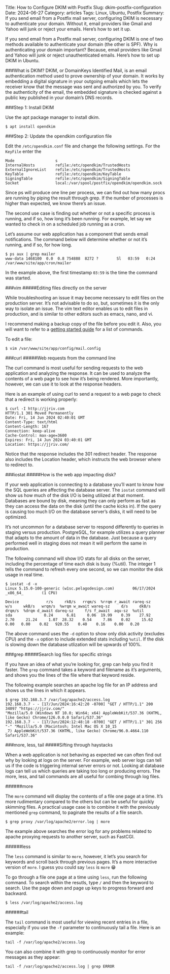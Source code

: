 Title: How to Configure DKIM with Postfix
Slug: dkim-postfix-configuration
Date: 2024-06-27
Category: articles
Tags: Linux, Ubuntu, Postfix
Summary: If you send email from a Postfix mail server, configuring DKIM is necessary to authenticate your domain. Without it, email providers like Gmail and Yahoo will junk or reject your emails. Here&rsquo;s how to set it up. 
<!-- Status: draft -->

If you send email from a Postfix mail server, configuring DKIM is one of two methods available to authenticate your domain (the other is SPF). Why is authenticating your domain important? Because, email providers like Gmail and Yahoo will junk or reject unauthenticated emails. Here&rsquo;s how to set up DKIM in Ubuntu. 

###What is DKIM?
DKIM, or DomainKeys Identified Mail, is an email authentication method used to prove ownership of your domain. It works by embedding a digital signature in your outgoing emails which lets the receiver know that the message was sent and authorized by you. To verify the authenticity of the email, the embedded signature is checked against a public key published in your domain&rsquo;s DNS records.


###Step 1: Install DKIM

Use the apt package manager to install dkim.
```
$ apt install opendkim
```

###Step 2: Update the opendkim configuration file

Edit the `/etc/opendkim.conf` file and change the following settings. For the `KeyFile` enter the 

```
Mode 				  s
InternalHosts         refile:/etc/opendkim/TrustedHosts
ExternalIgnoreList    refile:/etc/opendkim/TrustedHosts
KeyTable              refile:/etc/opendkim/KeyTable
SigningTable          refile:/etc/opendkim/SigningTable
Socket                local:/var/spool/postfix/opendkim/opendkim.sock
```

Since ps will produce one line per process, we can find out how many procs are running by piping the result through grep. If the number of processes is higher than expected, we know there&rsquo;s an issue.

The second use case is finding out whether or not a specific process is running, and if so, how long it&rsquo;s been running. For example, let say we wanted to check in on a scheduled job running as a cron. 

Let&rsquo;s assume our web application has a component that sends email notifications. The command below will determine whether or not it&rsquo;s running, and if so, for how long. 
```
$ ps aux | grep mailer
www-data 1468100  0.0  0.8 754888  8272 ?        Sl   03:59   0:24 /var/www/site/app/cron/mailer
```
In the example above, the first timestamp `03:59` is the time the command was started. 

###vim
#####Editing files directly on the server

While troubleshooting an issue it may become necessary to edit files on the production server. It&rsquo;s not advisable to do so, but, sometimes it is the only way to isolate an issue. The vim text editor enables us to edit files in production, and is similar to other editors such as emacs, nano, and vi. 

I recommend making a backup copy of the file before you edit it. Also, you will want to refer to a [getting started guide](https://opensource.com/article/19/3/getting-started-vim) for a list of commands.

To edit a file:
```
$ vim /var/www/site/app/config/mail.config
```



###curl
#####Web requests from the command line

The curl command is most useful for sending requests to the web application and analyzing the response. It can be used to analyze the contents of a web page to see how it&rsquo;s being rendered. More importantly, however, we can use it to look at the response headers.

Here is an example of using curl to send a request to a web page to check that a redirect is working properly:

```
$ curl -I http://jjriv.com
HTTP/1.1 301 Moved Permanently
Date: Fri, 14 Jun 2024 02:40:01 GMT
Content-Type: text/html
Content-Length: 167
Connection: keep-alive
Cache-Control: max-age=3600
Expires: Fri, 14 Jun 2024 03:40:01 GMT
Location: https://jjriv.com/
```

Notice that the response includes the 301 redirect header. The response also includes the Location header, which instructs the web browser where to redirect to.

###iostat
#####How is the web app impacting disk?

If your web application is connecting to a database you&rsquo;ll want to know how the SQL queries are affecting the database server. The `iostat` command will show us how much of the disk I/O is being utilized at that moment. Databases are bound by disk, meaning they can only perform as fast as they can access the data on the disk (until the cache kicks in). If the query is causing too much I/O on the database server&rsquo;s disks, it will need to be optimized. 

It&rsquo;s not uncommon for a database server to respond differently to queries in staging versus production. PostgreSQL, for example utilizes a query planner that adapts to the amount of data in the database. Just because a query performed well in staging does not mean it will perform the same in production.

The following command will show I/O stats for all disks on the server, including the percentage of time each disk is busy (%util). The integer 1 tells the command to refresh every one second, so we can monitor the disk usage in real time. 



```
$ iostat -d -x
Linux 5.15.0-100-generic (w1sc.pelagodesign.com)        06/17/2024      _x86_64_        (1 CPU)

Device            r/s     rkB/s   rrqm/s  %rrqm r_await rareq-sz     w/s     wkB/s   wrqm/s  %wrqm w_await wareq-sz     d/s     dkB/s   drqm/s  %drqm d_await dareq-sz     f/s f_await  aqu-sz  %util
sda              0.24      6.81     0.06  19.99    0.39    27.92    2.70     21.24     1.07  28.32    0.54     7.86    0.02     15.62     0.00   0.00    0.02   920.55    0.40    0.16    0.00   0.20
```

The above command uses the `-d` option to show only disk activity (excludes CPU) and the `-x` option to include extended stats including `%util`. If the disk is slowing down the database utlization will be upwards of 100%. 


###grep
#####Search log files for specific strings

If you have an idea of what you&rsquo;re looking for, grep can help you find it faster. The `grep` command takes a keyword and filename as it&rsquo;s arguments, and shows you the lines of the file where that keyword reside.

The following example searches an apache log file for an IP address and shows us the lines in which it appears.

```
$ grep 192.168.3.7 /var/log/apache2/access.log
192.168.3.7 - - [17/Jun/2024:16:42:20 -0700] "GET / HTTP/1.1" 200 34097 "https://jjriv.com/"
"Mozilla/5.0 (Windows NT 10.0; Win64; x64) AppleWebKit/537.36 (KHTML, like Gecko) Chrome/126.0.0.0 Safari/537.36"
192.168.3.7 - - [17/Jun/2024:12:48:18 -0700] "GET / HTTP/1.1" 301 256 "-" "Mozilla/5.0 (Macintosh; Intel Mac OS X 10_15
_7) AppleWebKit/537.36 (KHTML, like Gecko) Chrome/96.0.4664.110 Safari/537.36"
```

###more, less, tail
#####Sifting through haystacks

When a web application is not behaving as expected we can often find out why by looking at logs on the server. For example, web server logs can tell us if the code is triggering internal server errors or not. Looking at database logs can tell us which queries are taking too long or producing errors. The more, less, and tail commands are all useful for combing through log files. 

######more

The `more` command will display the contents of a file one page at a time. It&rsquo;s more rudimentary compared to the others but can be useful for quickly skimming files. A practical usage case is to combine it with the previously mentioned `grep` command, to paginate the results of a file search. 

```
$ grep proxy /var/log/apache2/error.log | more
```

The example above searches the error log for any problems related to apache proxying requests to another server, such as FastCGI. 


######less

The `less` command is similar to `more`, however, it let&rsquo;s you search for keywords and scroll back through previous pages. It&rsquo;s a more interactive version of `more`. I guess you could say `less` is `more` 😁

To go through a file one page at a time using `less`, run the following command. To search within the resutls, type `/` and then the keyword to search. Use the page down and page up keys to progress forward and backward. 

```
$ less /var/log/apache2/access.log
```

######tail

The `tail` command is most useful for viewing recent entries in a file, especially if you use the `-f` parameter to continuously tail a file. Here is an example:

```
tail -f /var/log/apache2/access.log
```

You can also combine it with grep to continuously monitor for error messages as they appear:

```
tail -f /var/log/apache2/access.log | grep ERROR
```

